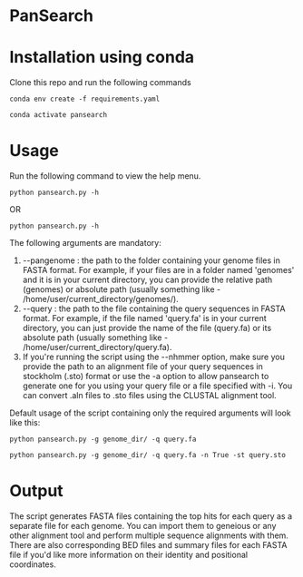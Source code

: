 # PanSearch

# Installation using conda

Clone this repo and run the following commands

`conda env create -f requirements.yaml`

`conda activate pansearch`

# Usage

Run the following command to view the help menu.

`python pansearch.py -h` 

OR 

`python pansearch.py -h`

The following arguments are mandatory:

1. --pangenome : the path to the folder containing your genome files in FASTA format. For example, if your files are in a folder named 'genomes' and it is in your current directory, you can provide the relative path (genomes) or absolute path (usually something like - /home/user/current_directory/genomes/).
2. --query : the path to the file containing the query sequences in FASTA format. For example, if the file named 'query.fa' is in your current directory, you can just provide the name of the file (query.fa) or its absolute path (usually something like - /home/user/current_directory/query.fa).
3. If you're running the script using the --nhmmer option, make sure you provide the path to an alignment file of your query sequences in stockholm (.sto) format or use the -a option to allow pansearch to generate one for you using your query file or a file specified with -i. You can convert .aln files to .sto files using the CLUSTAL alignment tool.

Default usage of the script containing only the required arguments will look like this:

`python pansearch.py -g genome_dir/ -q query.fa `

`python pansearch.py -g genome_dir/ -q query.fa -n True -st query.sto`

# Output

The script generates FASTA files containing the top hits for each query as a separate file for each genome. You can import them to geneious or any other alignment tool and perform multiple sequence alignments with them. There are also corresponding BED files and summary files for each FASTA file if you'd like more information on their identity and positional coordinates.

